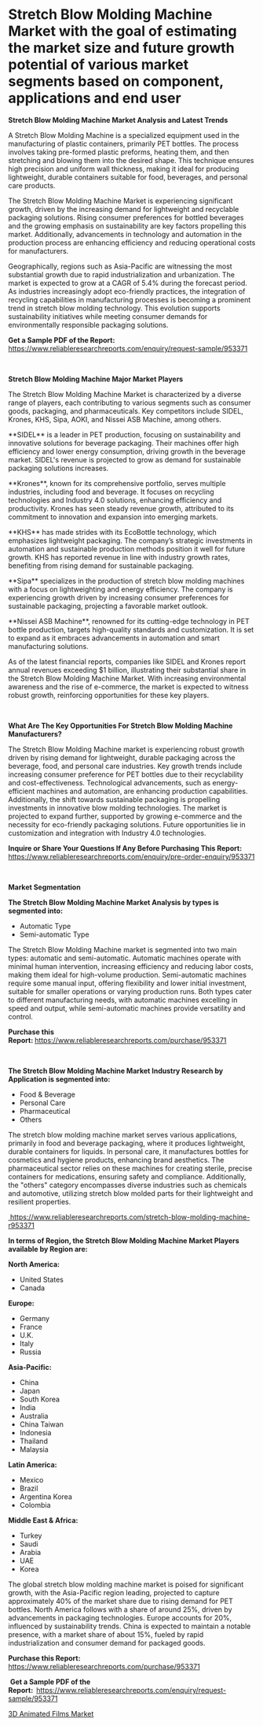 <p><h1>Stretch Blow Molding Machine Market with the goal of estimating the market size and future growth potential of various market segments based on component, applications and end user</h1></p><p><strong>Stretch Blow Molding Machine Market Analysis and Latest Trends</strong></p>
<p><p>A Stretch Blow Molding Machine is a specialized equipment used in the manufacturing of plastic containers, primarily PET bottles. The process involves taking pre-formed plastic preforms, heating them, and then stretching and blowing them into the desired shape. This technique ensures high precision and uniform wall thickness, making it ideal for producing lightweight, durable containers suitable for food, beverages, and personal care products.</p><p>The Stretch Blow Molding Machine Market is experiencing significant growth, driven by the increasing demand for lightweight and recyclable packaging solutions. Rising consumer preferences for bottled beverages and the growing emphasis on sustainability are key factors propelling this market. Additionally, advancements in technology and automation in the production process are enhancing efficiency and reducing operational costs for manufacturers.</p><p>Geographically, regions such as Asia-Pacific are witnessing the most substantial growth due to rapid industrialization and urbanization. The market is expected to grow at a CAGR of 5.4% during the forecast period. As industries increasingly adopt eco-friendly practices, the integration of recycling capabilities in manufacturing processes is becoming a prominent trend in stretch blow molding technology. This evolution supports sustainability initiatives while meeting consumer demands for environmentally responsible packaging solutions.</p></p>
<p><strong>Get a Sample PDF of the Report:&nbsp;</strong> <a href="https://www.reliableresearchreports.com/enquiry/request-sample/953371?utm_campaign=2646&utm_medium=2&utm_source=Github&utm_content=ia&utm_term=07032025&utm_id=stretch-blow-molding-machine">https://www.reliableresearchreports.com/enquiry/request-sample/953371</a></p>
<p>&nbsp;</p>
<p><strong>Stretch Blow Molding Machine Major Market Players</strong></p>
<p><p>The Stretch Blow Molding Machine Market is characterized by a diverse range of players, each contributing to various segments such as consumer goods, packaging, and pharmaceuticals. Key competitors include SIDEL, Krones, KHS, Sipa, AOKI, and Nissei ASB Machine, among others.</p><p>**SIDEL** is a leader in PET production, focusing on sustainability and innovative solutions for beverage packaging. Their machines offer high efficiency and lower energy consumption, driving growth in the beverage market. SIDEL's revenue is projected to grow as demand for sustainable packaging solutions increases.</p><p>**Krones**, known for its comprehensive portfolio, serves multiple industries, including food and beverage. It focuses on recycling technologies and Industry 4.0 solutions, enhancing efficiency and productivity. Krones has seen steady revenue growth, attributed to its commitment to innovation and expansion into emerging markets.</p><p>**KHS** has made strides with its EcoBottle technology, which emphasizes lightweight packaging. The company’s strategic investments in automation and sustainable production methods position it well for future growth. KHS has reported revenue in line with industry growth rates, benefiting from rising demand for sustainable packaging.</p><p>**Sipa** specializes in the production of stretch blow molding machines with a focus on lightweighting and energy efficiency. The company is experiencing growth driven by increasing consumer preferences for sustainable packaging, projecting a favorable market outlook.</p><p>**Nissei ASB Machine**, renowned for its cutting-edge technology in PET bottle production, targets high-quality standards and customization. It is set to expand as it embraces advancements in automation and smart manufacturing solutions.</p><p>As of the latest financial reports, companies like SIDEL and Krones report annual revenues exceeding $1 billion, illustrating their substantial share in the Stretch Blow Molding Machine Market. With increasing environmental awareness and the rise of e-commerce, the market is expected to witness robust growth, reinforcing opportunities for these key players.</p></p>
<p>&nbsp;</p>
<p><strong>What Are The Key Opportunities For Stretch Blow Molding Machine Manufacturers?</strong></p>
<p><p>The Stretch Blow Molding Machine market is experiencing robust growth driven by rising demand for lightweight, durable packaging across the beverage, food, and personal care industries. Key growth trends include increasing consumer preference for PET bottles due to their recyclability and cost-effectiveness. Technological advancements, such as energy-efficient machines and automation, are enhancing production capabilities. Additionally, the shift towards sustainable packaging is propelling investments in innovative blow molding technologies. The market is projected to expand further, supported by growing e-commerce and the necessity for eco-friendly packaging solutions. Future opportunities lie in customization and integration with Industry 4.0 technologies.</p></p>
<p><strong>Inquire or Share Your Questions If Any Before Purchasing This Report:</strong> <a href="https://www.reliableresearchreports.com/enquiry/pre-order-enquiry/953371?utm_campaign=2646&utm_medium=2&utm_source=Github&utm_content=ia&utm_term=07032025&utm_id=stretch-blow-molding-machine">https://www.reliableresearchreports.com/enquiry/pre-order-enquiry/953371</a></p>
<p>&nbsp;</p>
<p><strong>Market Segmentation</strong></p>
<p><strong>The Stretch Blow Molding Machine Market Analysis by types is segmented into:</strong></p>
<p><ul><li>Automatic Type</li><li>Semi-automatic Type</li></ul></p>
<p><p>The Stretch Blow Molding Machine market is segmented into two main types: automatic and semi-automatic. Automatic machines operate with minimal human intervention, increasing efficiency and reducing labor costs, making them ideal for high-volume production. Semi-automatic machines require some manual input, offering flexibility and lower initial investment, suitable for smaller operations or varying production runs. Both types cater to different manufacturing needs, with automatic machines excelling in speed and output, while semi-automatic machines provide versatility and control.</p></p>
<p><strong>Purchase this Report:&nbsp;</strong><a href="https://www.reliableresearchreports.com/purchase/953371?utm_campaign=2646&utm_medium=2&utm_source=Github&utm_content=ia&utm_term=07032025&utm_id=stretch-blow-molding-machine">https://www.reliableresearchreports.com/purchase/953371</a></p>
<p>&nbsp;</p>
<p><strong>The Stretch Blow Molding Machine Market Industry Research by Application is segmented into:</strong></p>
<p><ul><li>Food & Beverage</li><li>Personal Care</li><li>Pharmaceutical</li><li>Others</li></ul></p>
<p><p>The stretch blow molding machine market serves various applications, primarily in food and beverage packaging, where it produces lightweight, durable containers for liquids. In personal care, it manufactures bottles for cosmetics and hygiene products, enhancing brand aesthetics. The pharmaceutical sector relies on these machines for creating sterile, precise containers for medications, ensuring safety and compliance. Additionally, the "others" category encompasses diverse industries such as chemicals and automotive, utilizing stretch blow molded parts for their lightweight and resilient properties.</p></p>
<p><a href="https://www.reliableresearchreports.com/stretch-blow-molding-machine-r953371?utm_campaign=2646&utm_medium=2&utm_source=Github&utm_content=ia&utm_term=07032025&utm_id=stretch-blow-molding-machine">&nbsp;https://www.reliableresearchreports.com/stretch-blow-molding-machine-r953371</a></p>
<p><strong>In terms of Region, the Stretch Blow Molding Machine Market Players available by Region are:</strong></p>
<p>
    <p> <strong> North America: </strong>
        <ul>
            <li>United States</li>
            <li>Canada</li>
        </ul>
        </p> 
    <p> <strong> Europe: </strong>
        <ul>
            <li>Germany</li>
            <li>France</li>
            <li>U.K.</li>
            <li>Italy</li>
            <li>Russia</li>
        </ul>
        </p> 
    <p> <strong> Asia-Pacific: </strong>
        <ul>
            <li>China</li>
            <li>Japan</li>
            <li>South Korea</li>
            <li>India</li>
            <li>Australia</li>
            <li>China Taiwan</li>
            <li>Indonesia</li>
            <li>Thailand</li>
            <li>Malaysia</li>
        </ul>
        </p> 
    <p> <strong> Latin America: </strong>
        <ul>
            <li>Mexico</li>
            <li>Brazil</li>
            <li>Argentina Korea</li>
            <li>Colombia</li>
        </ul>
        </p> 
    <p> <strong> Middle East & Africa: </strong>
        <ul>
            <li>Turkey</li>
            <li>Saudi</li>
            <li>Arabia</li>
            <li>UAE</li>
            <li>Korea</li>
        </ul>
    </p>
    </p>
<p><p>The global stretch blow molding machine market is poised for significant growth, with the Asia-Pacific region leading, projected to capture approximately 40% of the market share due to rising demand for PET bottles. North America follows with a share of around 25%, driven by advancements in packaging technologies. Europe accounts for 20%, influenced by sustainability trends. China is expected to maintain a notable presence, with a market share of about 15%, fueled by rapid industrialization and consumer demand for packaged goods.</p></p>
<p><strong>Purchase this Report: </strong><a href="https://www.reliableresearchreports.com/purchase/953371?utm_campaign=2646&utm_medium=2&utm_source=Github&utm_content=ia&utm_term=07032025&utm_id=stretch-blow-molding-machine">https://www.reliableresearchreports.com/purchase/953371</a></p>
<p>&nbsp;<strong>Get a Sample PDF of the Report:&nbsp;&nbsp;</strong><a href="https://www.reliableresearchreports.com/enquiry/request-sample/953371?utm_campaign=2646&utm_medium=2&utm_source=Github&utm_content=ia&utm_term=07032025&utm_id=stretch-blow-molding-machine">https://www.reliableresearchreports.com/enquiry/request-sample/953371</a></p>
<p><strong></strong></p>
<p><p><a href="https://github.com/mathastilley812967/Market-Research-Report-List-1/blob/main/3d-animated-films-market.md?utm_campaign=2646&utm_medium=2&utm_source=Github&utm_content=ia&utm_term=07032025&utm_id=stretch-blow-molding-machine">3D Animated Films Market</a></p></p>